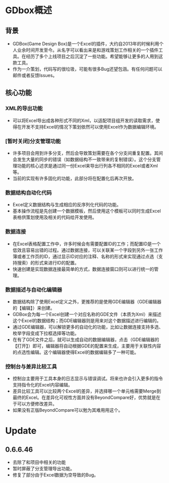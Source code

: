 # GDbox概述
## 背景
- GDBox(Game Design Box)是一个Excel的插件，大约自2013年的时候利用个人业余时间开发至今。从名字可以看出来是和游戏策划工作相关的一个插件工具。在经历了多个上线项目之后沉淀了一些功能。希望能够让更多的人用到这款工具。
- 作为一介策划，代码写的很垃圾，可能有很多Bug还望包涵。有任何问题可以邮件或者反馈Issues。

## 核心功能
### XML的导出功能
- 可以将Excel导出成各种形式不同的Xml，以适配项目组开发的读取需求，使得在开发不支持Excel的情况下策划依然可以使用Excel作为数据编辑环境。

### [暂时关闭]分支管理功能
- 许多项目会用到许多分支，然后会导致策划需要在各个分支间重复配置。其间会发生大量的同步的错误（如数据结构不一致带来的复制错误）。这个分支管理功能的核心述求是通过同一份Excel来导出行列各不相同的Excel或者Xml等。
- 当前的实现有许多固化的功能，此部分将在配置化后再次开放。

### 数据结构自动化代码
- Excel定义数据结构与生成相应的反序列化代码的功能。
- 基本操作流程是先创建一个数据模板，然后使用这个模板可以同时生成Excel表格供策划使用及相关的代码给开发使用。

### 数据连接
- 在Excel表格配置工作中，许多时候会有需要配置ID的工作；而配置ID是一个低效且容易出错的过程。通过数据连接，可以关联某一个字段到另外一张工作簿或者工作页的ID，通过显示ID对应的注释、名称的形式来实现通过点选（支持搜索）的形式来进行ID的配置。
- 快速创建是实现数据连接最简单的方式，数据连接窗口则可以进行统一的管理。

### 数据描述与自动化编辑器
- 数据结构除了使用Excel定义之外，更推荐的是使用GDE编辑器（GDE编辑器的【编辑】）来创建。
- GDBox会为每一个Excel创建一个对应名称的GDE文件（本质为Xml）来描述这个Excel的数据结构；而GDE编辑器则是用来对这个数据描述进行编辑的。
- 通过GDE编辑器，可以解锁更多的自动化的功能，比如让数据连接支持多选、枚举字段变成下拉框选择等功能。
- 在有了GDE文件之后，就可以生成自动的数据编辑器，点击（GDE编辑器的【打开】）即可，编辑器将自动根据GDE的配置来生成，主要用于关联性内容的点选性编辑。这个编辑器使得Excel的数据编辑多了一种可能。

### 控制台与差异比较工具
- 控制台主要用于工具本身的日志显示与错误调试。将来也许会引入更多的指令支持指令化的Excel内容编辑。
- 差异比较工具可以比较两个Excel的差异，并选择哪一个单元格需要Merge到最终的Excel。在差异化可视性方面并没有BeyondCompare好，优势就是在于可以方便修改差异。
- 如果没有正版BeyondCompare可以勉为其难用用这个。

# Update
## 0.6.6.46
- 去除了和项目中相关的功能
- 暂时屏蔽了分支管理导出功能。
- 修复了部分由于Excel数据为空导致的Bug。
